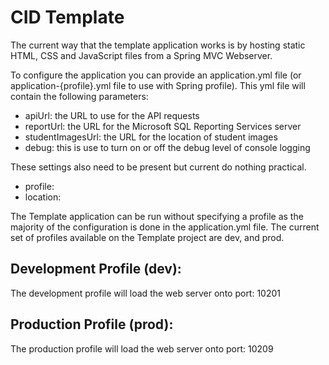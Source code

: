 CID Template
============

The current way that the template application works is by hosting static HTML, CSS and JavaScript files from a Spring MVC Webserver. 

To configure the application you can provide an application.yml file (or application-{profile}.yml file to use with Spring profile). This yml file will contain the following parameters:

* apiUrl: the URL to use for the API requests
* reportUrl: the URL for the Microsoft SQL Reporting Services server
* studentImagesUrl: the URL for the location of student images
* debug: this is use to turn on or off the debug level of console logging

These settings also need to be present but current do nothing practical.
* profile: 
* location: 

The Template application can be run without specifying a profile as the majority of the configuration is done in the application.yml file. The current set of profiles available on the  Template project are dev, and prod. 

## Development Profile (dev):

The development profile will load the web server onto port: 10201

## Production Profile (prod):

The production profile will load the web server onto port: 10209

